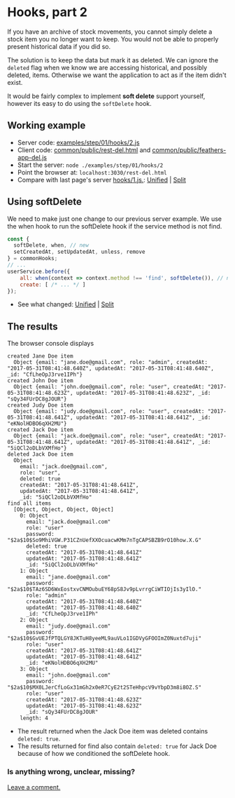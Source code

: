 # Hooks, part 2

If you have an archive of stock movements,
you cannot simply delete a stock item you no longer want to keep.
You would not be able to properly present historical data if you did so.

The solution is to keep the data but mark it as deleted.
We can ignore the `deleted` flag when we know we are accessing historical, and possibly deleted, items.
Otherwise we want the application to act as if the item didn't exist.

It would be fairly complex to implement **soft delete** support yourself,
however its easy to do using the `softDelete` hook.

## Working example

- Server code: [examples/step/01/hooks/2.js](https://github.com/feathersjs/feathers-docs/blob/master/examples/step/01/hooks/2.js)
- Client code: [common/public/rest-del.html](https://github.com/feathersjs/feathers-docs/blob/master/examples/step/01/common/public/rest.html)
and
[common/public/feathers-app-del.js](https://github.com/feathersjs/feathers-docs/blob/master/examples/step/01/common/public/feathers-app-del.js)
- Start the server: `node ./examples/step/01/hooks/2`
- Point the browser at: `localhost:3030/rest-del.html`
- Compare with last page's server
[hooks/1.js.](https://github.com/feathersjs/feathers-docs/blob/master/examples/step/01/hooks/1.js):
[Unified](http://htmlpreview.github.io/?https://github.com/feathersjs/feathers-docs/blob/master/examples/step/_diff/01-hooks-2-line.html)
|
[Split](http://htmlpreview.github.io/?https://github.com/feathersjs/feathers-docs/blob/master/examples/step/_diff/01-hooks-2-side.html)

## Using softDelete

We need to make just one change to our previous server example.
We use the when hook to run the softDelete hook if the service method is not find.

```javascript
const {
  softDelete, when, // new
  setCreatedAt, setUpdatedAt, unless, remove
} = commonHooks;
// ...
userService.before({
    all: when(context => context.method !== 'find', softDelete()), // new
    create: [ /* ... */ ]
});
```
- See what changed:
[Unified](http://htmlpreview.github.io/?https://github.com/feathersjs/feathers-docs/blob/master/examples/step/_diff/01-hooks-2-line.html)
|
[Split](http://htmlpreview.github.io/?https://github.com/feathersjs/feathers-docs/blob/master/examples/step/_diff/01-hooks-2-side.html)

## The results

The browser console displays

```text
created Jane Doe item
  Object {email: "jane.doe@gmail.com", role: "admin", createdAt: "2017-05-31T08:41:48.640Z", updatedAt: "2017-05-31T08:41:48.640Z", _id: "CfLheOpJ3rve1IPh"}
created John Doe item
  Object {email: "john.doe@gmail.com", role: "user", createdAt: "2017-05-31T08:41:48.623Z", updatedAt: "2017-05-31T08:41:48.623Z", _id: "sQy34FUrDC8gJOUR"}
created Judy Doe item
  Object {email: "judy.doe@gmail.com", role: "user", createdAt: "2017-05-31T08:41:48.641Z", updatedAt: "2017-05-31T08:41:48.641Z", _id: "eKNolHDBO6qXH2MU"}
created Jack Doe item
  Object {email: "jack.doe@gmail.com", role: "user", createdAt: "2017-05-31T08:41:48.641Z", updatedAt: "2017-05-31T08:41:48.641Z", _id: "5iQCl2oDLbVXMfHo"}
deleted Jack Doe item
  Object
    email: "jack.doe@gmail.com",
    role: "user",
    deleted: true
    createdAt: "2017-05-31T08:41:48.641Z",
    updatedAt: "2017-05-31T08:41:48.641Z",
    _id: "5iQCl2oDLbVXMfHo"
find all items
  [Object, Object, Object, Object]
    0: Object
      email: "jack.doe@gmail.com"
      role: "user"
      password: "$2a$10$So9MhiVGW.P31CZnUefXXOcuacwKMm7nTgCAPSBZB9rO10how.X.G"
      deleted: true
      createdAt: "2017-05-31T08:41:48.641Z"
      updatedAt: "2017-05-31T08:41:48.641Z"
      _id: "5iQCl2oDLbVXMfHo"
    1: Object
      email: "jane.doe@gmail.com"
      password: "$2a$10$TAz6SD6WxEostxvCNMOubuEY68pS8Jv9pLvrrgCiWTIOjIs3yIlO."
      role: "admin"
      createdAt: "2017-05-31T08:41:48.640Z"
      updatedAt: "2017-05-31T08:41:48.640Z"
      _id: "CfLheOpJ3rve1IPh"
    2: Object
      email: "judy.doe@gmail.com"
      password: "$2a$10$GvUEJfPTQLGY8JKTuH8yeeML9auVLo1IGDVyGFOOImZ0Nuxtd7uji"
      role: "user"
      createdAt: "2017-05-31T08:41:48.641Z"
      updatedAt: "2017-05-31T08:41:48.641Z"
      _id: "eKNolHDBO6qXH2MU"
    3: Object
      email: "john.doe@gmail.com"
      password: "$2a$10$MX0LJerCfLoGx31mGh2x0eR7CyE2t2STeHhpcV9vYbpD3m8i8OZ.S"
      role: "user"
      createdAt: "2017-05-31T08:41:48.623Z"
      updatedAt: "2017-05-31T08:41:48.623Z"
      _id: "sQy34FUrDC8gJOUR"
    length: 4
```

- The result returned when the Jack Doe item was deleted contains `deleted: true`.
- The results returned for find also contain `deleted: true` for Jack Doe
because of how we conditioned the softDelete hook.

### Is anything wrong, unclear, missing?
[Leave a comment.](https://github.com/feathersjs/feathers-docs/issues/new?title=Comment:Step-Basic-Hooks-2&body=Comment:Step-Basic-Hooks-2)
